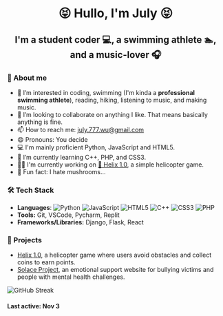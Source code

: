 <div align="center">
  <h1>😝 Hullo, I'm July 😝</h1>
  <h2>I'm a student coder 💻, a swimming athlete 🏊, and a music-lover 🎧</h2>
</div>

### 👀 About me
- 👀 I’m interested in coding, swimming (I'm kinda a **professional swimming athlete**), reading, hiking, listening to music, and making music.  
- 💞️ I’m looking to collaborate on anything I like. That means basically anything is fine.  
- 📫 How to reach me: [july.777.wu@gmail.com](mailto:july.777.wu@gmail.com)  
- 😄 Pronouns: You decide  
- 💻 I'm mainly proficient Python, JavaScript and HTML5.  
- 🌱 I’m currently learning C++, PHP, and CSS3.
- 🧑‍💻 I'm currently working on [🚁 Helix 1.0](https://github.com/JLW-7/helicopter-game), a simple helicopter game.
- 🍄 Fun fact: I hate mushrooms...
  
### 🛠️ Tech Stack
- **Languages**:
  ![Python](https://img.shields.io/badge/Python-Expert-blue?style=square&logo=python) ![JavaScript](https://img.shields.io/badge/JavaScript-Proficient-yellow?style=square&logo=javascript) ![HTML5](https://img.shields.io/badge/HTML5-Proficient-orange?style=square&logo=html5) ![C++](https://img.shields.io/badge/C++-Basic-lightgrey?style=square&logo=c%2B%2B) ![CSS3](https://img.shields.io/badge/CSS3-Basic-lightgrey?style=square&logo=css3) ![PHP](https://img.shields.io/badge/PHP-Basic-purple?style=square&logo=php)
- **Tools:** Git, VSCode, Pycharm, Replit
- **Frameworks/Libraries:** Django, Flask, React

### 📁 Projects
- [Helix 1.0](https://github.com/JLW-7/helicopter-game-in-javascript), a helicopter game where users avoid obstacles and collect coins to earn points.
- [Solace Project](https://github.com/JLW-7/Solace-Emotional-Support-Website), an emotional support website for bullying victims and people with mental health challenges.



![GitHub Streak](https://streak-stats.demolab.com?user=JLW-7&theme=light&hide_border=true)



#### Last active: Nov 3  
<!---
JLW-7/JLW-7 is a ✨ special ✨ repository because its `README.md` (this file) appears on your GitHub profile.  
You can click the Preview link to take a look at your changes.  
--->








